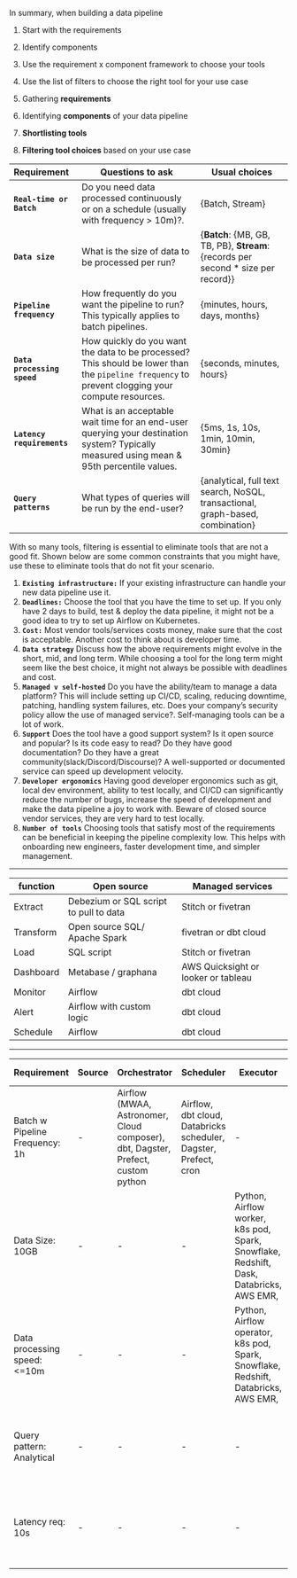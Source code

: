 In summary, when building a data pipeline

1. Start with the requirements
2. Identify components
3. Use the requirement x component framework to choose your tools
4. Use the list of filters to choose the right tool for your use case

1. Gathering **requirements**
2. Identifying **components** of your data pipeline
3. **Shortlisting tools**
4. **Filtering tool choices** based on your use case



| Requirement | Questions to ask | Usual choices |
| :-- | --- | --- |
| **`Real-time or Batch`** | Do you need data processed continuously or on a schedule (usually with frequency > 10m)?. | {Batch, Stream} |
| **`Data size`** | What is the size of data to be processed per run? | {**Batch**: {MB, GB, TB, PB}, **Stream**: {records per second \* size per record}} |
| **`Pipeline frequency`** | How frequently do you want the pipeline to run? This typically applies to batch pipelines. | {minutes, hours, days, months} |
| **`Data processing speed`** | How quickly do you want the data to be processed? This should be lower than the `pipeline frequency` to prevent clogging your compute resources. | {seconds, minutes, hours} |
| **`Latency requirements`** | What is an acceptable wait time for an end-user querying your destination system? Typically measured using mean & 95th percentile values. | {5ms, 1s, 10s, 1min, 10min, 30min} |
| **`Query patterns`** | What types of queries will be run by the end-user? | {analytical, full text search, NoSQL, transactional, graph-based, combination} |




With so many tools, filtering is essential to eliminate tools that are not a good fit. Shown below are some common constraints that you might have, use these to eliminate tools that do not fit your scenario.

1. **`Existing infrastructure:`** If your existing infrastructure can handle your new data pipeline use it.
2. **`Deadlines:`** Choose the tool that you have the time to set up. If you only have 2 days to build, test & deploy the data pipeline, it might not be a good idea to try to set up Airflow on Kubernetes.
3. **`Cost:`** Most vendor tools/services costs money, make sure that the cost is acceptable. Another cost to think about is developer time.
4. **`Data strategy`** Discuss how the above requirements might evolve in the short, mid, and long term. While choosing a tool for the long term might seem like the best choice, it might not always be possible with deadlines and cost.
5. **`Managed v self-hosted`** Do you have the ability/team to manage a data platform? This will include setting up CI/CD, scaling, reducing downtime, patching, handling system failures, etc. Does your company’s security policy allow the use of managed service?. Self-managing tools can be a lot of work.
6. **`Support`** Does the tool have a good support system? Is it open source and popular? Is its code easy to read? Do they have good documentation? Do they have a great community(slack/Discord/Discourse)? A well-supported or documented service can speed up development velocity.
7. **`Developer ergonomics`** Having good developer ergonomics such as git, local dev environment, ability to test locally, and CI/CD can significantly reduce the number of bugs, increase the speed of development and make the data pipeline a joy to work with. Beware of closed source vendor services, they are very hard to test locally.
8. **`Number of tools`** Choosing tools that satisfy most of the requirements can be beneficial in keeping the pipeline complexity low. This helps with onboarding new engineers, faster development time, and simpler management.


___

| function | Open source | Managed services |
| --- | --- | --- |
| Extract | Debezium or SQL script to pull to data | Stitch or fivetran |
| Transform | Open source SQL/ Apache Spark | fivetran or dbt cloud |
| Load | SQL script | Stitch or fivetran |
| Dashboard | Metabase / graphana | AWS Quicksight or looker or tableau |
| Monitor | Airflow | dbt cloud |
| Alert | Airflow with custom logic | dbt cloud |
| Schedule | Airflow | dbt cloud |

___

| Requirement | Source | Orchestrator | Scheduler | Executor | Destination | Monitor & Alert |
| --- | --- | --- | --- | --- | --- | --- |
| Batch w Pipeline Frequency: 1h | \- | Airflow (MWAA, Astronomer, Cloud composer), dbt, Dagster, Prefect, custom python | Airflow, dbt cloud, Databricks scheduler, Dagster, Prefect, cron | \- | \- | custom alerts, Datadog, newrelic, AWS cloudwatch, |
| Data Size: 10GB | \- | \- | \- | Python, Airflow worker, k8s pod, Spark, Snowflake, Redshift, Dask, Databricks, AWS EMR, | \- | papertrail, datadog, newrelic |
| Data processing speed: <=10m | \- | \- | \- | Python, Airflow operator, k8s pod, Spark, Snowflake, Redshift, Databricks, AWS EMR, | \- | papertrail, datadog, newrelic |
| Query pattern: Analytical | \- | \- | \- | \- | Data warehouse, Redshift, Snowflake, Bigquery, Clickhouse, Delta lake, | Alerts on query failures |
| Latency req: 10s | \- | \- | \- | \- | Data warehouse, Redshift, Snowflake, Bigquery, Clickhouse, Delta lake, | Alerts on query timeouts |
